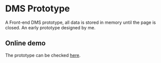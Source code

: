 # DMS Prototype

A Front-end DMS prototype, all data is stored in memory until the page is closed. An early prototype designed by me.

## Online demo

The prototype can be checked [here](https://franciscogabe.github.io/dms-prototype/).
